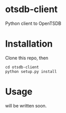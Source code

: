 otsdb-client
============

Python client to OpenTSDB



Installation
===
Clone this repo, then
```
cd otsdb-client
python setup.py install
```

Usage
===
will be written soon.
